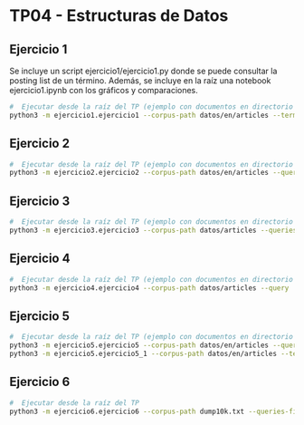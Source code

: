 # TP04 - Estructuras de Datos
## Ejercicio 1
Se incluye un script ejercicio1/ejercicio1.py donde se puede consultar la posting list de un término. Además, se incluye en la raíz una notebook ejercicio1.ipynb con los gráficos y comparaciones.
```bash
#  Ejecutar desde la raíz del TP (ejemplo con documentos en directorio /datos)
python3 -m ejercicio1.ejercicio1 --corpus-path datos/en/articles --termino president
```
## Ejercicio 2
```bash
#  Ejecutar desde la raíz del TP (ejemplo con documentos en directorio /datos)
python3 -m ejercicio2.ejercicio2 --corpus-path datos/en/articles --query '(perro AND gato) OR raton'
```
## Ejercicio 3
```bash
#  Ejecutar desde la raíz del TP (ejemplo con documentos en directorio /datos)
python3 -m ejercicio3.ejercicio3 --corpus-path datos/articles --queries-file queries/EFF-10K-queries.txt
```
## Ejercicio 4
```bash
#  Ejecutar desde la raíz del TP (ejemplo con documentos en directorio /datos)
python3 -m ejercicio4.ejercicio4 --corpus-path datos/articles --query 'president usa' --top-k 10
```
## Ejercicio 5
```bash
#  Ejecutar desde la raíz del TP (ejemplo con documentos en directorio /datos)
python3 -m ejercicio5.ejercicio5 --corpus-path datos/en/articles --queries-file EFF-10K-queries.txt
python3 -m ejercicio5.ejercicio5_1 --corpus-path datos/en/articles --termino president
```
## Ejercicio 6
```bash
#  Ejecutar desde la raíz del TP
python3 -m ejercicio6.ejercicio6 --corpus-path dump10k.txt --queries-file queriesDump10K.txt --top-k 10
```
